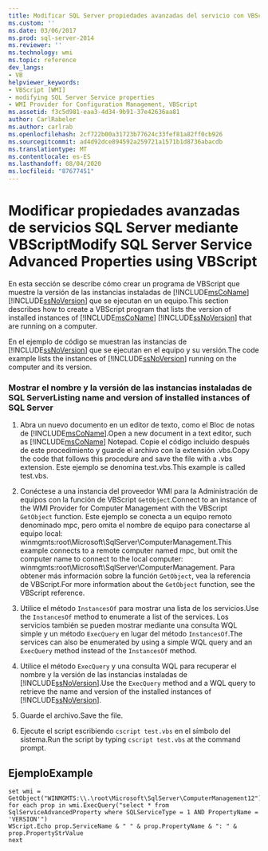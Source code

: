 ```yaml
---
title: Modificar SQL Server propiedades avanzadas del servicio con VBScript | Microsoft Docs
ms.custom: ''
ms.date: 03/06/2017
ms.prod: sql-server-2014
ms.reviewer: ''
ms.technology: wmi
ms.topic: reference
dev_langs:
- VB
helpviewer_keywords:
- VBScript [WMI]
- modifying SQL Server Service properties
- WMI Provider for Configuration Management, VBScript
ms.assetid: f3c5d981-eaa3-4d34-9b91-37e42636aa81
author: CarlRabeler
ms.author: carlrab
ms.openlocfilehash: 2cf722b00a31723b77624c33fef81a82ff0cb926
ms.sourcegitcommit: ad4d92dce894592a259721a1571b1d8736abacdb
ms.translationtype: MT
ms.contentlocale: es-ES
ms.lasthandoff: 08/04/2020
ms.locfileid: "87677451"
---
```

# <a name="modify-sql-server-service-advanced-properties-using-vbscript"></a><span data-ttu-id="7d346-102">Modificar propiedades avanzadas de servicios SQL Server mediante VBScript</span><span class="sxs-lookup"><span data-stu-id="7d346-102">Modify SQL Server Service Advanced Properties using VBScript</span></span>
  <span data-ttu-id="7d346-103">En esta sección se describe cómo crear un programa de VBScript que muestre la versión de las instancias instaladas de [!INCLUDE[msCoName](../../includes/msconame-md.md)] [!INCLUDE[ssNoVersion](../../includes/ssnoversion-md.md)] que se ejecutan en un equipo.</span><span class="sxs-lookup"><span data-stu-id="7d346-103">This section describes how to create a VBScript program that lists the version of installed instances of [!INCLUDE[msCoName](../../includes/msconame-md.md)] [!INCLUDE[ssNoVersion](../../includes/ssnoversion-md.md)] that are running on a computer.</span></span>  
  
 <span data-ttu-id="7d346-104">En el ejemplo de código se muestran las instancias de [!INCLUDE[ssNoVersion](../../includes/ssnoversion-md.md)] que se ejecutan en el equipo y su versión.</span><span class="sxs-lookup"><span data-stu-id="7d346-104">The code example lists the instances of [!INCLUDE[ssNoVersion](../../includes/ssnoversion-md.md)] running on the computer and its version.</span></span>  
  
### <a name="listing-name-and-version-of-installed-instances-of-sql-server"></a><span data-ttu-id="7d346-105">Mostrar el nombre y la versión de las instancias instaladas de SQL Server</span><span class="sxs-lookup"><span data-stu-id="7d346-105">Listing name and version of installed instances of SQL Server</span></span>  
  
1.  <span data-ttu-id="7d346-106">Abra un nuevo documento en un editor de texto, como el Bloc de notas de [!INCLUDE[msCoName](../../includes/msconame-md.md)].</span><span class="sxs-lookup"><span data-stu-id="7d346-106">Open a new document in a text editor, such as [!INCLUDE[msCoName](../../includes/msconame-md.md)] Notepad.</span></span> <span data-ttu-id="7d346-107">Copie el código incluido después de este procedimiento y guarde el archivo con la extensión .vbs.</span><span class="sxs-lookup"><span data-stu-id="7d346-107">Copy the code that follows this procedure and save the file with a .vbs extension.</span></span> <span data-ttu-id="7d346-108">Este ejemplo se denomina test.vbs.</span><span class="sxs-lookup"><span data-stu-id="7d346-108">This example is called test.vbs.</span></span>  
  
2.  <span data-ttu-id="7d346-109">Conéctese a una instancia del proveedor WMI para la Administración de equipos con la función de VBScript `GetObject`.</span><span class="sxs-lookup"><span data-stu-id="7d346-109">Connect to an instance of the WMI Provider for Computer Management with the VBScript `GetObject` function.</span></span> <span data-ttu-id="7d346-110">Este ejemplo se conecta a un equipo remoto denominado mpc, pero omita el nombre de equipo para conectarse al equipo local: winmgmts:root\Microsoft\SqlServer\ComputerManagement.</span><span class="sxs-lookup"><span data-stu-id="7d346-110">This example connects to a remote computer named mpc, but omit the computer name to connect to the local computer: winmgmts:root\Microsoft\SqlServer\ComputerManagement.</span></span> <span data-ttu-id="7d346-111">Para obtener más información sobre la función `GetObject`, vea la referencia de VBScript.</span><span class="sxs-lookup"><span data-stu-id="7d346-111">For more information about the `GetObject` function, see the VBScript reference.</span></span>  
  
3.  <span data-ttu-id="7d346-112">Utilice el método `InstancesOf` para mostrar una lista de los servicios.</span><span class="sxs-lookup"><span data-stu-id="7d346-112">Use the `InstancesOf` method to enumerate a list of the services.</span></span> <span data-ttu-id="7d346-113">Los servicios también se pueden mostrar mediante una consulta WQL simple y un método `ExecQuery` en lugar del método `InstancesOf`.</span><span class="sxs-lookup"><span data-stu-id="7d346-113">The services can also be enumerated by using a simple WQL query and an `ExecQuery` method instead of the `InstancesOf` method.</span></span>  
  
4.  <span data-ttu-id="7d346-114">Utilice el método `ExecQuery` y una consulta WQL para recuperar el nombre y la versión de las instancias instaladas de [!INCLUDE[ssNoVersion](../../includes/ssnoversion-md.md)].</span><span class="sxs-lookup"><span data-stu-id="7d346-114">Use the `ExecQuery` method and a WQL query to retrieve the name and version of the installed instances of [!INCLUDE[ssNoVersion](../../includes/ssnoversion-md.md)].</span></span>  
  
5.  <span data-ttu-id="7d346-115">Guarde el archivo.</span><span class="sxs-lookup"><span data-stu-id="7d346-115">Save the file.</span></span>  
  
6.  <span data-ttu-id="7d346-116">Ejecute el script escribiendo `cscript test.vbs` en el símbolo del sistema.</span><span class="sxs-lookup"><span data-stu-id="7d346-116">Run the script by typing `cscript test.vbs` at the command prompt.</span></span>  
  
## <a name="example"></a><span data-ttu-id="7d346-117">Ejemplo</span><span class="sxs-lookup"><span data-stu-id="7d346-117">Example</span></span>  
  
```  
set wmi = GetObject("WINMGMTS:\\.\root\Microsoft\SqlServer\ComputerManagement12")  
for each prop in wmi.ExecQuery("select * from SqlServiceAdvancedProperty where SQLServiceType = 1 AND PropertyName = 'VERSION'")  
WScript.Echo prop.ServiceName & " " & prop.PropertyName & ": " & prop.PropertyStrValue  
next  
```  
  
  
